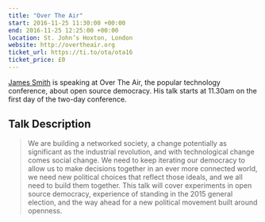 ```yaml
---
title: "Over The Air"
start: 2016-11-25 11:30:00 +00:00
end: 2016-11-25 12:25:00 +00:00
location: St. John’s Hoxton, London
website: http://overtheair.org
ticket_url: https://ti.to/ota/ota16
ticket_price: £0
---
```


[James Smith](/people/james-smith) is speaking at Over The Air, the popular technology conference, about open source democracy. His talk starts at 11.30am on the first day of the two-day conference.

## Talk Description

> We are building a networked society, a change potentially as significant as the industrial revolution, and with technological change comes social change. We need to keep iterating our democracy to allow us to make decisions together in an ever more connected world, we need new political choices that reflect those ideals, and we all need to build them together. This talk will cover experiments in open source democracy, experience of standing in the 2015 general election, and the way ahead for a new political movement built around openness.